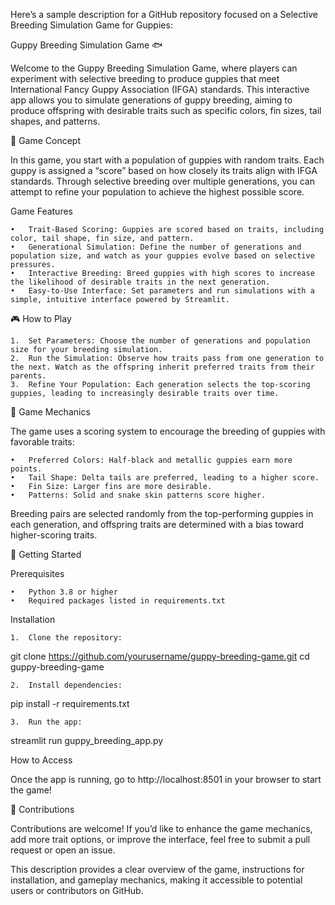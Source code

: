 Here’s a sample description for a GitHub repository focused on a Selective Breeding Simulation Game for Guppies:

Guppy Breeding Simulation Game 🐟

Welcome to the Guppy Breeding Simulation Game, where players can experiment with selective breeding to produce guppies that meet International Fancy Guppy Association (IFGA) standards. This interactive app allows you to simulate generations of guppy breeding, aiming to produce offspring with desirable traits such as specific colors, fin sizes, tail shapes, and patterns.

🌟 Game Concept

In this game, you start with a population of guppies with random traits. Each guppy is assigned a “score” based on how closely its traits align with IFGA standards. Through selective breeding over multiple generations, you can attempt to refine your population to achieve the highest possible score.

Game Features

	•	Trait-Based Scoring: Guppies are scored based on traits, including color, tail shape, fin size, and pattern.
	•	Generational Simulation: Define the number of generations and population size, and watch as your guppies evolve based on selective pressures.
	•	Interactive Breeding: Breed guppies with high scores to increase the likelihood of desirable traits in the next generation.
	•	Easy-to-Use Interface: Set parameters and run simulations with a simple, intuitive interface powered by Streamlit.

🎮 How to Play

	1.	Set Parameters: Choose the number of generations and population size for your breeding simulation.
	2.	Run the Simulation: Observe how traits pass from one generation to the next. Watch as the offspring inherit preferred traits from their parents.
	3.	Refine Your Population: Each generation selects the top-scoring guppies, leading to increasingly desirable traits over time.

🧬 Game Mechanics

The game uses a scoring system to encourage the breeding of guppies with favorable traits:

	•	Preferred Colors: Half-black and metallic guppies earn more points.
	•	Tail Shape: Delta tails are preferred, leading to a higher score.
	•	Fin Size: Larger fins are more desirable.
	•	Patterns: Solid and snake skin patterns score higher.

Breeding pairs are selected randomly from the top-performing guppies in each generation, and offspring traits are determined with a bias toward higher-scoring traits.

🔧 Getting Started

Prerequisites

	•	Python 3.8 or higher
	•	Required packages listed in requirements.txt

Installation

	1.	Clone the repository:

git clone https://github.com/yourusername/guppy-breeding-game.git
cd guppy-breeding-game


	2.	Install dependencies:

pip install -r requirements.txt


	3.	Run the app:

streamlit run guppy_breeding_app.py



How to Access

Once the app is running, go to http://localhost:8501 in your browser to start the game!

🤝 Contributions

Contributions are welcome! If you’d like to enhance the game mechanics, add more trait options, or improve the interface, feel free to submit a pull request or open an issue.

This description provides a clear overview of the game, instructions for installation, and gameplay mechanics, making it accessible to potential users or contributors on GitHub.
